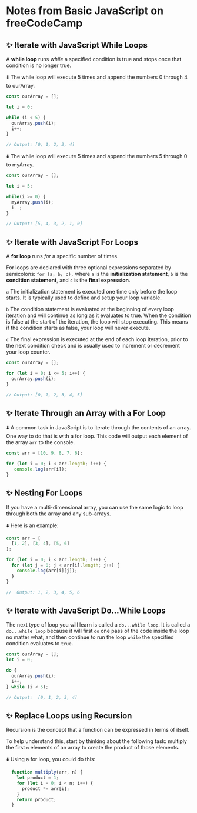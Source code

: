 # Notes from Basic JavaScript on freeCodeCamp

## ✨ Iterate with JavaScript While Loops

A **while loop** runs *while* a specified condition is true and stops once that condition is no longer true.

⬇️ The while loop will execute 5 times and append the numbers 0 through 4 to ourArray. 
```js
const ourArray = [];

let i = 0;

while (i < 5) {
  ourArray.push(i);
  i++;
}

// Output: [0, 1, 2, 3, 4]
```

⬇️ The while loop will execute 5 times and append the numbers 5 through 0 to myArray. 
```js
const ourArray = [];

let i = 5;

while(i >= 0) {
  myArray.push(i);
  i--;
}

// Output: [5, 4, 3, 2, 1, 0]
```


## ✨ Iterate with JavaScript For Loops

A **for loop** runs *for* a specific number of times.

For loops are declared with three optional expressions separated by semicolons: `for (a; b; c),` where `a` is the **initialization statement**, `b` is the **condition statement**, and `c` is the **final expression**.

`a` The initialization statement is executed one time only before the loop starts. It is typically used to define and setup your loop variable.

`b` The condition statement is evaluated at the beginning of every loop iteration and will continue as long as it evaluates to true. When the condition is false at the start of the iteration, the loop will stop executing. This means if the condition starts as false, your loop will never execute.

`c` The final expression is executed at the end of each loop iteration, prior to the next condition check and is usually used to increment or decrement your loop counter.

```js
const ourArray = [];

for (let i = 0; i <= 5; i++) {
  ourArray.push(i);
}

// Output: [0, 1, 2, 3, 4, 5]
```


## ✨ Iterate Through an Array with a For Loop

⬇️ A common task in JavaScript is to iterate through the contents of an array. One way to do that is with a for loop. This code will output each element of the array `arr` to the console.

```js
const arr = [10, 9, 8, 7, 6];

for (let i = 0; i < arr.length; i++) {
   console.log(arr[i]);
}
```

## ✨ Nesting For Loops

If you have a multi-dimensional array, you can use the same logic to loop through both the array and any sub-arrays. 

⬇️ Here is an example:
```js
const arr = [
  [1, 2], [3, 4], [5, 6]
];

for (let i = 0; i < arr.length; i++) {
  for (let j = 0; j < arr[i].length; j++) {
    console.log(arr[i][j]);
  }
}

//  Output: 1, 2, 3, 4, 5, 6
```

## ✨ Iterate with JavaScript Do...While Loops

The next type of loop you will learn is called a `do...while loop`. It is called a `do...while loop` because it will first `do` one pass of the code inside the loop no matter what, and then continue to run the loop `while` the specified condition evaluates to `true`.

```js
const ourArray = [];
let i = 0;

do {
  ourArray.push(i);
  i++;
} while (i < 5);

// Output:  [0, 1, 2, 3, 4]
```

## ✨ Replace Loops using Recursion

Recursion is the concept that a function can be expressed in terms of itself. 

To help understand this, start by thinking about the following task: multiply the first `n` elements of an array to create the product of those elements. 

⬇️ Using a for loop, you could do this:
```js
  function multiply(arr, n) {
    let product = 1;
    for (let i = 0; i < n; i++) {
      product *= arr[i];
    }
    return product;
  }
```

